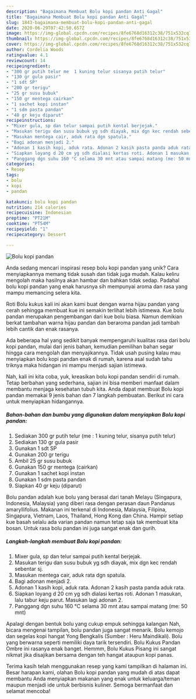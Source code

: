 ```yaml
---
description: "Bagaimana Membuat Bolu kopi pandan Anti Gagal"
title: "Bagaimana Membuat Bolu kopi pandan Anti Gagal"
slug: 1843-bagaimana-membuat-bolu-kopi-pandan-anti-gagal
date: 2020-06-29T07:42:50.657Z
image: https://img-global.cpcdn.com/recipes/8fe6768d16312c38/751x532cq70/bolu-kopi-pandan-foto-resep-utama.jpg
thumbnail: https://img-global.cpcdn.com/recipes/8fe6768d16312c38/751x532cq70/bolu-kopi-pandan-foto-resep-utama.jpg
cover: https://img-global.cpcdn.com/recipes/8fe6768d16312c38/751x532cq70/bolu-kopi-pandan-foto-resep-utama.jpg
author: Cordelia Woods
ratingvalue: 4.1
reviewcount: 14
recipeingredient:
- "300 gr putih telur me  1 kuning telur sisanya putih telur"
- "130 gr gula pasir"
- "1 sdt SP"
- "200 gr terigu"
- "25 gr susu bubuk"
- "150 gr mentega cairkan"
- "1 sachet kopi instan"
- "1 sdm pasta pandan"
- "40 gr keju diparut"
recipeinstructions:
- "Mixer gula, sp dan telur sampai putih kental berjejak."
- "Masukan terigu dan susu bubuk yg sdh diayak, mix dgn kec rendah sebentar sj."
- "Masukan mentega cair, aduk rata dgn spatula."
- "Bagi adonan menjadi 2."
- "Adonan 1 kasih kopi, aduk rata. Adonan 2 kasih pasta panda aduk rata."
- "Siapkan loyang d 20 cm yg sdh dialasi kertas roti. Adonan 1 masukan, lalu tabur keju parut. Masukan lagi adonan 2."
- "Panggang dgn suhu 160 °C selama 30 mnt atau sampai matang (me: 50 mnt)"
categories:
- Resep
tags:
- bolu
- kopi
- pandan

katakunci: bolu kopi pandan 
nutrition: 214 calories
recipecuisine: Indonesian
preptime: "PT21M"
cooktime: "PT54M"
recipeyield: "1"
recipecategory: Dessert

---
```



![Bolu kopi pandan](https://img-global.cpcdn.com/recipes/8fe6768d16312c38/751x532cq70/bolu-kopi-pandan-foto-resep-utama.jpg)

Anda sedang mencari inspirasi resep bolu kopi pandan yang unik? Cara menyiapkannya memang tidak susah dan tidak juga mudah. Kalau keliru mengolah maka hasilnya akan hambar dan bahkan tidak sedap. Padahal bolu kopi pandan yang enak harusnya sih mempunyai aroma dan rasa yang mampu memancing selera kita.

Roti Bolu kukus kali ini akan kami buat dengan warna hijau pandan yang cerah sehingga membuat kue ini semakin terlihat lebih istimewa. Kue bolu pandan merupakan pengembangan dari kue bolu biasa. Namun demikian berkat tambahan warna hijau pandan dan beraroma pandan jadi tambah lebih cantik dan enak rasanya.

Ada beberapa hal yang sedikit banyak mempengaruhi kualitas rasa dari bolu kopi pandan, mulai dari jenis bahan, kemudian pemilihan bahan segar hingga cara mengolah dan menyajikannya. Tidak usah pusing kalau mau menyiapkan bolu kopi pandan enak di rumah, karena asal sudah tahu triknya maka hidangan ini mampu menjadi sajian istimewa.


Nah, kali ini kita coba, yuk, kreasikan bolu kopi pandan sendiri di rumah. Tetap berbahan yang sederhana, sajian ini bisa memberi manfaat dalam membantu menjaga kesehatan tubuh kita. Anda dapat membuat Bolu kopi pandan memakai 9 jenis bahan dan 7 langkah pembuatan. Berikut ini cara untuk menyiapkan hidangannya.

<!--inarticleads1-->

##### Bahan-bahan dan bumbu yang digunakan dalam menyiapkan Bolu kopi pandan:

1. Sediakan 300 gr putih telur (me : 1 kuning telur, sisanya putih telur)
1. Sediakan 130 gr gula pasir
1. Gunakan 1 sdt SP
1. Gunakan 200 gr terigu
1. Ambil 25 gr susu bubuk
1. Gunakan 150 gr mentega (cairkan)
1. Gunakan 1 sachet kopi instan
1. Gunakan 1 sdm pasta pandan
1. Siapkan 40 gr keju (diparut)


Bolu pandan adalah kue bolu yang berasal dari tanah Melayu (Singapura, Indonesia, Malaysia) yang diberi rasa dengan perasan daun Pandanus amaryllifolius. Makanan ini terkenal di Indonesia, Malaysia, Filipina, Singapura, Vietnam, Laos, Thailand, Hong Kong dan China. Hampir setiap kue basah selalu ada varian pandan namun tetap saja tak membuat kita bosan. Untuk rasa bolu pandan ini juga sangat enak dan gurih. 

<!--inarticleads2-->

##### Langkah-langkah membuat Bolu kopi pandan:

1. Mixer gula, sp dan telur sampai putih kental berjejak.
1. Masukan terigu dan susu bubuk yg sdh diayak, mix dgn kec rendah sebentar sj.
1. Masukan mentega cair, aduk rata dgn spatula.
1. Bagi adonan menjadi 2.
1. Adonan 1 kasih kopi, aduk rata. Adonan 2 kasih pasta panda aduk rata.
1. Siapkan loyang d 20 cm yg sdh dialasi kertas roti. Adonan 1 masukan, lalu tabur keju parut. Masukan lagi adonan 2.
1. Panggang dgn suhu 160 °C selama 30 mnt atau sampai matang (me: 50 mnt)


Apalagi dengan bentuk bolu yang cukup empuk sehingga kalangan Nah, bicara mengenai tampilan, bolu pandan juga sangat menarik. Bolu kemojo dan segelas kopi hangat Yong Bengkalis (Sumber : Heru Maindikali). Bolu yang berwarna seperti memiliki daya tarik tersendiri. Bolu Kukus Pandan Ombre ini rasanya enak banget. Hemmm, Bolu Kukus Pisang ini sangat nikmat jika disajikan bersama dengan teh hangat ataupun kopi panas. 

Terima kasih telah menggunakan resep yang kami tampilkan di halaman ini. Besar harapan kami, olahan Bolu kopi pandan yang mudah di atas dapat membantu Anda menyiapkan makanan yang enak untuk keluarga/teman maupun menjadi ide untuk berbisnis kuliner. Semoga bermanfaat dan selamat mencoba!
